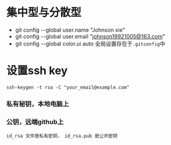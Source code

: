# 集中型与分散型  
* git config --global user.name "Johnson xie"
* git config --global user.email "johnson19921005@163.com"
* git config --global color.ui auto
全局设置存在于`.gitconfig`中  

# 设置ssh key
```
ssh-keygen -t rsa -C "your_email@example.com"
```
### 私有秘钥，本地电脑上
### 公钥，远端github上
`id_rsa 文件是私有密钥， id_rsa.pub 是公开密钥`
